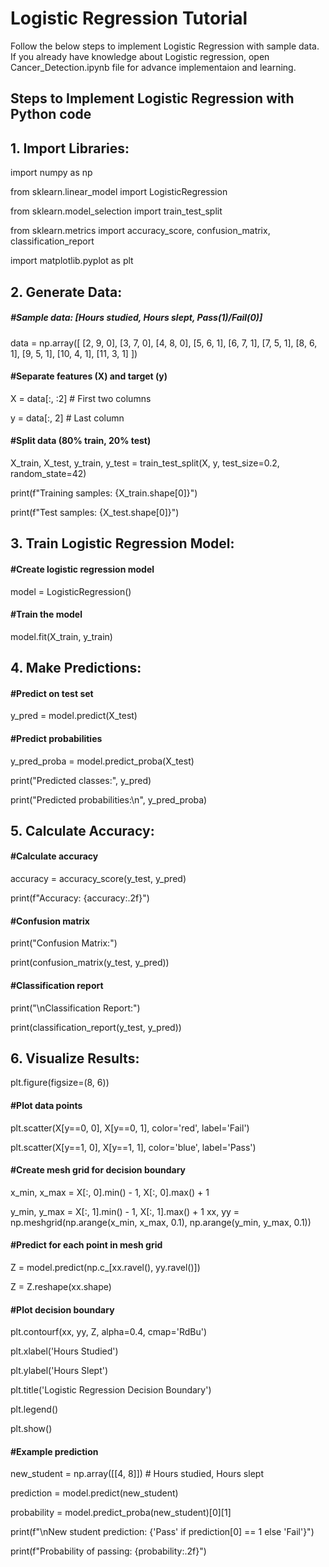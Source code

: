 # Logistic Regression Tutorial

Follow the below steps to implement Logistic Regression with sample data. If you already have knowledge about Logistic regression, open Cancer_Detection.ipynb file for advance implementaion and learning.

## Steps to Implement Logistic Regression with Python code

## 1. Import Libraries:

import numpy as np

from sklearn.linear_model import LogisticRegression

from sklearn.model_selection import train_test_split

from sklearn.metrics import accuracy_score, confusion_matrix, classification_report

import matplotlib.pyplot as plt


## 2. Generate Data:


##### #Sample data: [Hours studied, Hours slept, Pass(1)/Fail(0)]
data = np.array([
    [2, 9, 0], [3, 7, 0], [4, 8, 0], [5, 6, 1], 
    [6, 7, 1], [7, 5, 1], [8, 6, 1], [9, 5, 1],
    [10, 4, 1], [11, 3, 1]
])

#### #Separate features (X) and target (y)
X = data[:, :2]  # First two columns

y = data[:, 2]   # Last column

#### #Split data (80% train, 20% test)

X_train, X_test, y_train, y_test = train_test_split(X, y, test_size=0.2, random_state=42)

print(f"Training samples: {X_train.shape[0]}")

print(f"Test samples: {X_test.shape[0]}")


## 3. Train Logistic Regression Model:


#### #Create logistic regression model
model = LogisticRegression()

#### #Train the model
model.fit(X_train, y_train)


## 4. Make Predictions:


#### #Predict on test set
y_pred = model.predict(X_test)

#### #Predict probabilities
y_pred_proba = model.predict_proba(X_test)

print("Predicted classes:", y_pred)

print("Predicted probabilities:\n", y_pred_proba)


## 5. Calculate Accuracy:


#### #Calculate accuracy
accuracy = accuracy_score(y_test, y_pred)

print(f"Accuracy: {accuracy:.2f}")

#### #Confusion matrix
print("Confusion Matrix:")

print(confusion_matrix(y_test, y_pred))

#### #Classification report
print("\nClassification Report:")

print(classification_report(y_test, y_pred))


## 6. Visualize Results:


plt.figure(figsize=(8, 6))

#### #Plot data points
plt.scatter(X[y==0, 0], X[y==0, 1], color='red', label='Fail')

plt.scatter(X[y==1, 0], X[y==1, 1], color='blue', label='Pass')

#### #Create mesh grid for decision boundary
x_min, x_max = X[:, 0].min() - 1, X[:, 0].max() + 1

y_min, y_max = X[:, 1].min() - 1, X[:, 1].max() + 1
xx, yy = np.meshgrid(np.arange(x_min, x_max, 0.1),
                     np.arange(y_min, y_max, 0.1))

#### #Predict for each point in mesh grid
Z = model.predict(np.c_[xx.ravel(), yy.ravel()])

Z = Z.reshape(xx.shape)

#### #Plot decision boundary
plt.contourf(xx, yy, Z, alpha=0.4, cmap='RdBu')

plt.xlabel('Hours Studied')

plt.ylabel('Hours Slept')

plt.title('Logistic Regression Decision Boundary')

plt.legend()

plt.show()

#### #Example prediction
new_student = np.array([[4, 8]])  # Hours studied, Hours slept

prediction = model.predict(new_student)

probability = model.predict_proba(new_student)[0][1]

print(f"\nNew student prediction: {'Pass' if prediction[0] == 1 else 'Fail'}")

print(f"Probability of passing: {probability:.2f}")
